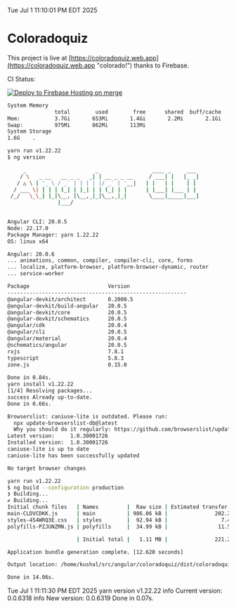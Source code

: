 Tue Jul  1 11:10:01 PM EDT 2025

# Coloradoquiz


This project is live at [https://coloradoquiz.web.app](https://coloradoquiz.web.app "colorado!") thanks to Firebase.

CI Status: 

[![Deploy to Firebase Hosting on merge](https://github.com/teamkushal/coloradoquiz/actions/workflows/firebase-hosting-merge.yml/badge.svg)](https://github.com/teamkushal/coloradoquiz/actions/workflows/firebase-hosting-merge.yml)

```bash
System Memory
               total        used        free      shared  buff/cache   available
Mem:           3.7Gi       653Mi       1.4Gi       2.2Mi       2.1Gi       3.1Gi
Swap:          975Mi       862Mi       113Mi
System Storage
1.6G	.
```
```bash
yarn run v1.22.22
$ ng version

     _                      _                 ____ _     ___
    / \   _ __   __ _ _   _| | __ _ _ __     / ___| |   |_ _|
   / △ \ | '_ \ / _` | | | | |/ _` | '__|   | |   | |    | |
  / ___ \| | | | (_| | |_| | | (_| | |      | |___| |___ | |
 /_/   \_\_| |_|\__, |\__,_|_|\__,_|_|       \____|_____|___|
                |___/
    

Angular CLI: 20.0.5
Node: 22.17.0
Package Manager: yarn 1.22.22
OS: linux x64

Angular: 20.0.6
... animations, common, compiler, compiler-cli, core, forms
... localize, platform-browser, platform-browser-dynamic, router
... service-worker

Package                         Version
---------------------------------------------------------
@angular-devkit/architect       0.2000.5
@angular-devkit/build-angular   20.0.5
@angular-devkit/core            20.0.5
@angular-devkit/schematics      20.0.5
@angular/cdk                    20.0.4
@angular/cli                    20.0.5
@angular/material               20.0.4
@schematics/angular             20.0.5
rxjs                            7.8.1
typescript                      5.8.3
zone.js                         0.15.0
    
Done in 0.84s.
yarn install v1.22.22
[1/4] Resolving packages...
success Already up-to-date.
Done in 0.66s.
```
```bash
Browserslist: caniuse-lite is outdated. Please run:
  npx update-browserslist-db@latest
  Why you should do it regularly: https://github.com/browserslist/update-db#readme
Latest version:     1.0.30001726
Installed version:  1.0.30001726
caniuse-lite is up to date
caniuse-lite has been successfully updated

No target browser changes
```
```bash
yarn run v1.22.22
$ ng build --configuration production
❯ Building...
✔ Building...
Initial chunk files   | Names         |  Raw size | Estimated transfer size
main-CLDVCDKK.js      | main          | 986.06 kB |               202.22 kB
styles-454WRQ3E.css   | styles        |  92.94 kB |                 7.48 kB
polyfills-PZJUNZMN.js | polyfills     |  34.99 kB |                11.55 kB

                      | Initial total |   1.11 MB |               221.25 kB

Application bundle generation complete. [12.620 seconds]

Output location: /home/kushal/src/angular/coloradoquiz/dist/coloradoquiz

Done in 14.06s.
```
Tue Jul  1 11:11:30 PM EDT 2025
yarn version v1.22.22
info Current version: 0.0.6318
info New version: 0.0.6319
Done in 0.07s.
